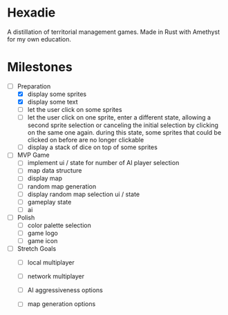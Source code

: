 # Hexadie
A distillation of territorial management games. Made in Rust with Amethyst for my own education.

# Milestones
- [ ] Preparation 
  - [X] display some sprites
  - [X] display some text
  - [ ] let the user click on some sprites
  - [ ] let the user click on one sprite, enter a different state, allowing a second sprite selection or canceling the initial selection by clicking on the same one again. during this state, some sprites that could be clicked on before are no longer clickable
  - [ ] display a stack of dice on top of some sprites
- [ ] MVP Game
  - [ ] implement ui / state for number of AI player selection
  - [ ] map data structure
  - [ ] display map
  - [ ] random map generation
  - [ ] display random map selection ui / state
  - [ ] gameplay state
  - [ ] ai
- [ ] Polish
  - [ ] color palette selection
  - [ ] game logo
  - [ ] game icon
- [ ] Stretch Goals
  - [ ] local multiplayer
  - [ ] network multiplayer
  - [ ] AI aggressiveness options
  - [ ] map generation options
  